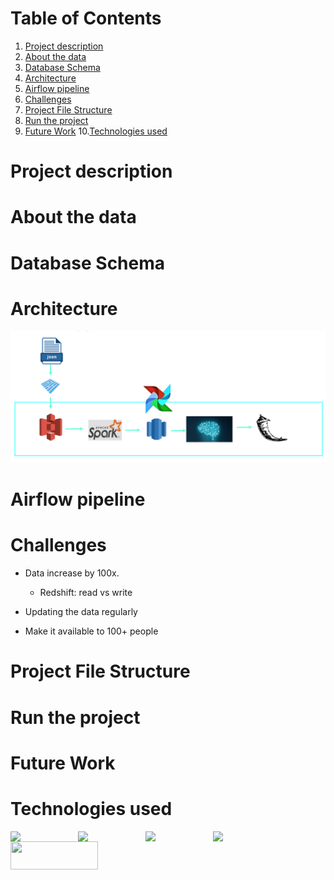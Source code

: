 # Table of Contents
1. [Project description](#Project-description)
2. [About the data](#About-the-data)
3. [Database Schema](#Database-Schema)
4. [Architecture](#Architecture)
5. [Airflow pipeline](#Airflow-pipeline)
6. [Challenges](#Challenges)
7. [Project File Structure](#Project-File-Structure)
8. [Run the project](#Run-the-project)
9. [Future Work](#Future-Work)
10.[Technologies used](#Technologies-used)

# Project description

# About the data

# Database Schema

# Architecture
![Architecture](https://github.com/Abhinavkaitha/Data-Engineering-Capstone-Project/blob/master/Images/Screenshot%202020-01-16%20at%204.44.19%20PM.png)
# Airflow pipeline

# Challenges
- Data increase by 100x.
    - Redshift: read vs write


- Updating the data regularly

- Make it available to 100+ people

# Project File Structure

# Run the project

# Future Work

# Technologies used
<img align="left" src="https://upload.wikimedia.org/wikipedia/commons/thumb/9/93/Amazon_Web_Services_Logo.svg/512px-Amazon_Web_Services_Logo.svg.png" width=108>
<img align="left" src="https://upload.wikimedia.org/wikipedia/en/2/29/Apache_Spark_Logo.svg" width=108>
<img align="left" src="https://ncrocfer.github.io/images/airflow-logo.png" width=108>
<img align="left" src="https://cdn.sisense.com/wp-content/uploads/aws-redshift-connector.png" width=108>
<img align="left" src="https://braze-marketing-assets.s3.amazonaws.com/images/partner_logos/amazon-s3.png" width=140, height=45>
